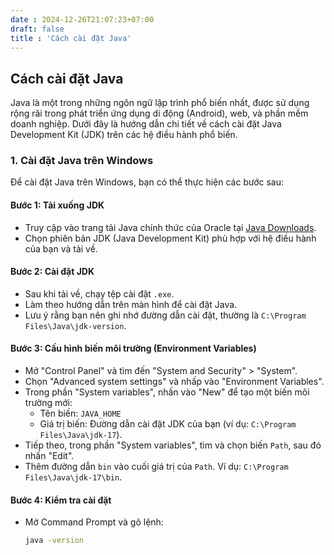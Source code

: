 ```yaml
---
date : 2024-12-26T21:07:23+07:00
draft: false   
title : 'Cách cài đặt Java'
---
```

## Cách cài đặt Java

Java là một trong những ngôn ngữ lập trình phổ biến nhất, được sử dụng rộng rãi trong phát triển ứng dụng di động (Android), web, và phần mềm doanh nghiệp. Dưới đây là hướng dẫn chi tiết về cách cài đặt Java Development Kit (JDK) trên các hệ điều hành phổ biến.

### 1. Cài đặt Java trên Windows

Để cài đặt Java trên Windows, bạn có thể thực hiện các bước sau:

#### Bước 1: Tải xuống JDK
- Truy cập vào trang tải Java chính thức của Oracle tại [Java Downloads](https://www.oracle.com/java/technologies/javase-downloads.html).
- Chọn phiên bản JDK (Java Development Kit) phù hợp với hệ điều hành của bạn và tải về.

#### Bước 2: Cài đặt JDK
- Sau khi tải về, chạy tệp cài đặt `.exe`.
- Làm theo hướng dẫn trên màn hình để cài đặt Java.
- Lưu ý rằng bạn nên ghi nhớ đường dẫn cài đặt, thường là `C:\Program Files\Java\jdk-version`.

#### Bước 3: Cấu hình biến môi trường (Environment Variables)
- Mở "Control Panel" và tìm đến "System and Security" > "System".
- Chọn "Advanced system settings" và nhấp vào "Environment Variables".
- Trong phần "System variables", nhấn vào "New" để tạo một biến môi trường mới:
  - Tên biến: `JAVA_HOME`
  - Giá trị biến: Đường dẫn cài đặt JDK của bạn (ví dụ: `C:\Program Files\Java\jdk-17`).
- Tiếp theo, trong phần "System variables", tìm và chọn biến `Path`, sau đó nhấn "Edit".
- Thêm đường dẫn `bin` vào cuối giá trị của `Path`. Ví dụ: `C:\Program Files\Java\jdk-17\bin`.

#### Bước 4: Kiểm tra cài đặt
- Mở Command Prompt và gõ lệnh:
  ```bash
  java -version